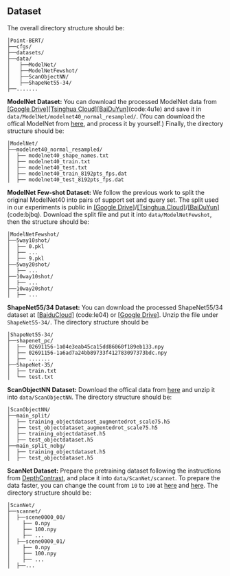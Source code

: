 ## Dataset 
The overall directory structure should be:

```
│Point-BERT/
├──cfgs/
├──datasets/
├──data/
│   ├──ModelNet/
│   ├──ModelNetFewshot/
│   ├──ScanObjectNN/
│   ├──ShapeNet55-34/
├──.......
```
**ModelNet Dataset:** You can download the processed ModelNet data from [[Google Drive]](https://drive.google.com/drive/folders/1fAx8Jquh5ES92g1zm2WG6_ozgkwgHhUq?usp=sharing)[[Tsinghua Cloud]](https://cloud.tsinghua.edu.cn/d/4808a242b60c4c1f9bed/)[[BaiDuYun]](https://pan.baidu.com/s/18XL4_HWMlAS_5DUH-T6CjA )(code:4u1e) and save it in `data/ModelNet/modelnet40_normal_resampled/`. (You can download the offical ModelNet from [here](https://shapenet.cs.stanford.edu/media/modelnet40_normal_resampled.zip), and process it by yourself.) Finally, the directory structure should be:
```
│ModelNet/
├──modelnet40_normal_resampled/
│  ├── modelnet40_shape_names.txt
│  ├── modelnet40_train.txt
│  ├── modelnet40_test.txt
│  ├── modelnet40_train_8192pts_fps.dat
│  ├── modelnet40_test_8192pts_fps.dat
```

**ModelNet Few-shot Dataset:** We follow the previous work to split the original ModelNet40 into pairs of support set and query set. The split used in our experiments is public in [[Google Drive]](https://drive.google.com/drive/folders/1gqvidcQsvdxP_3MdUr424Vkyjb_gt7TW?usp=sharing)/[[Tsinghua Cloud]](https://cloud.tsinghua.edu.cn/d/d4aac5b8f02749e3bdaa/)/[[BaiDuYun]](https://pan.baidu.com/s/1s-Dn1s8cYpeaFVpd1jslzg)(code:bjbq). Download the split file and put it into `data/ModelNetFewshot`, then the structure should be:

```
│ModelNetFewshot/
├──5way10shot/
│  ├── 0.pkl
│  ├── ...
│  ├── 9.pkl
├──5way20shot/
│  ├── ...
├──10way10shot/
│  ├── ...
├──10way20shot/
│  ├── ...
```

**ShapeNet55/34 Dataset:** You can download the processed ShapeNet55/34 dataset at [[BaiduCloud](https://pan.baidu.com/s/16Q-GsEXEHkXRhmcSZTY86A)] (code:le04) or [[Google Drive](https://drive.google.com/file/d/1jUB5yD7DP97-EqqU2A9mmr61JpNwZBVK/view?usp=sharing)]. Unzip the file under `ShapeNet55-34/`. The directory structure should be

```
│ShapeNet55-34/
├──shapenet_pc/
│  ├── 02691156-1a04e3eab45ca15dd86060f189eb133.npy
│  ├── 02691156-1a6ad7a24bb89733f412783097373bdc.npy
│  ├── .......
├──ShapeNet-35/
│  ├── train.txt
│  └── test.txt
```

**ScanObjectNN Dataset:** Download the offical data from [here](http://103.24.77.34/scanobjectnn) and unzip it into `data/ScanObjectNN`. The directory structure should be:
```
│ScanObjectNN/
├──main_split/
│  ├── training_objectdataset_augmentedrot_scale75.h5
│  ├── test_objectdataset_augmentedrot_scale75.h5
│  ├── training_objectdataset.h5
│  ├── test_objectdataset.h5
├──main_split_nobg/
│  ├── training_objectdataset.h5
│  ├── test_objectdataset.h5
```


**ScanNet Dataset:** Prepare the pretraining dataset following the instructions from [DepthContrast](https://github.com/facebookresearch/DepthContrast/tree/main/data/scannet), and place it into `data/ScanNet/scannet`. To prepare the data faster, you can change the count from `10` to `100` at [here](https://github.com/facebookresearch/DepthContrast/blob/main/data/scannet/extract_pointcloud.py#L42) and [here](https://github.com/facebookresearch/DepthContrast/blob/main/data/scannet/extract_pointcloud.py#L45). The directory structure should be:
```
│ScanNet/
├──scannet/
│  ├──scene0000_00/
│    ├── 0.npy
│    ├── 100.npy
│    ├── ...
│  ├──scene0000_01/
│    ├── 0.npy
│    ├── 100.npy
│    ├── ...
│  ├──...

```
